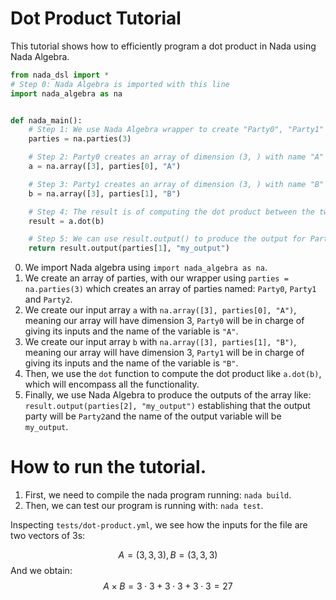 # Dot Product Tutorial

This tutorial shows how to efficiently program a dot product in Nada using Nada Algebra. 

```python
from nada_dsl import *
# Step 0: Nada Algebra is imported with this line
import nada_algebra as na


def nada_main():
    # Step 1: We use Nada Algebra wrapper to create "Party0", "Party1" and "Party2"
    parties = na.parties(3)

    # Step 2: Party0 creates an array of dimension (3, ) with name "A"
    a = na.array([3], parties[0], "A")

    # Step 3: Party1 creates an array of dimension (3, ) with name "B"
    b = na.array([3], parties[1], "B")

    # Step 4: The result is of computing the dot product between the two
    result = a.dot(b)

    # Step 5: We can use result.output() to produce the output for Party2 and variable name "my_output"
    return result.output(parties[1], "my_output")

```

0. We import Nada algebra using `import nada_algebra as na`.
1. We create an array of parties, with our wrapper using `parties = na.parties(3)` which creates an array of parties named: `Party0`, `Party1` and `Party2`.
2. We create our input array `a` with `na.array([3], parties[0], "A")`, meaning our array will have dimension 3, `Party0` will be in charge of giving its inputs and the name of the variable is `"A"`.
3. We create our input array `b` with `na.array([3], parties[1], "B")`, meaning our array will have dimension 3, `Party1` will be in charge of giving its inputs and the name of the variable is `"B"`.
4. Then, we use the `dot` function to compute the dot product like `a.dot(b)`, which will encompass all the functionality.
5. Finally, we use Nada Algebra to produce the outputs of the array like:  `result.output(parties[2], "my_output")` establishing that the output party will be `Party2`and the name of the output variable will be `my_output`. 
# How to run the tutorial.

1. First, we need to compile the nada program running: `nada build`.
2. Then, we can test our program is running with: `nada test`. 

Inspecting `tests/dot-product.yml`, we see how the inputs for the file are two vectors of 3s: 

$$ A = (3, 3, 3), B = (3, 3, 3)$$
And we obtain:
$$A \times B = 3 \cdot 3 + 3 \cdot 3 + 3 \cdot 3 = 27$$